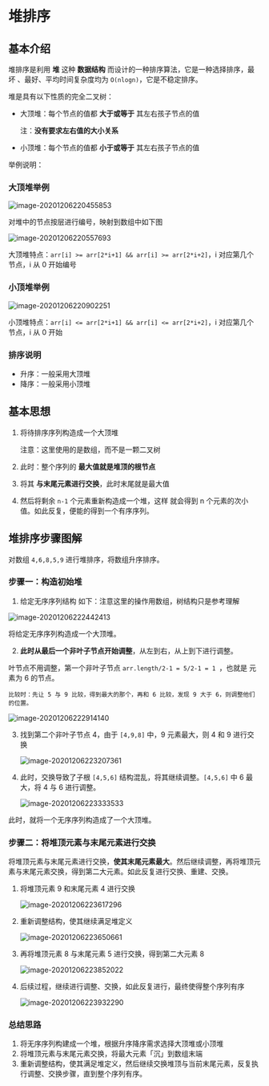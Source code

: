 # 堆排序

## 基本介绍

堆排序是利用 **堆** 这种 **数据结构** 而设计的一种排序算法，它是一种选择排序，最坏 、最好、平均时间复杂度均为 `O(nlogn)`，它是不稳定排序。

堆是具有以下性质的完全二叉树：

- 大顶堆：每个节点的值都 **大于或等于** 其左右孩子节点的值

  注：**没有要求左右值的大小关系**

- 小顶堆：每个节点的值都 **小于或等于** 其左右孩子节点的值

举例说明：

### 大顶堆举例

![image-20201206220455853](./assets/image-20201206220455853.png)

对堆中的节点按层进行编号，映射到数组中如下图

![image-20201206220557693](./assets/image-20201206220557693.png)

大顶堆特点：`arr[i] >= arr[2*i+1] && arr[i] >= arr[2*i+2]`，i 对应第几个节点，i 从 0 开始编号

### 小顶堆举例

![image-20201206220902251](./assets/image-20201206220902251.png)



小顶堆特点：`arr[i] <= arr[2*i+1] && arr[i] <= arr[2*i+2]`，i 对应第几个节点，i 从 0 开始

### 排序说明

- 升序：一般采用大顶堆
- 降序：一般采用小顶堆

## 基本思想

1. 将待排序序列构造成一个大顶堆

   注意：这里使用的是数组，而不是一颗二叉树

2. 此时：整个序列的 **最大值就是堆顶的根节点**

3. 将其 **与末尾元素进行交换**，此时末尾就是最大值

4. 然后将剩余 `n-1` 个元素重新构造成一个堆，这样 就会得到 n 个元素的次小值。如此反复，便能的得到一个有序序列。

## 堆排序步骤图解

对数组 `4,6,8,5,9` 进行堆排序，将数组升序排序。

### 步骤一：构造初始堆

1. 给定无序序列结构 如下：注意这里的操作用数组，树结构只是参考理解

  ![image-20201206222442413](./assets/image-20201206222442413.png)

  将给定无序序列构造成一个大顶堆。 

2. **此时从最后一个非叶子节点开始调整**，从左到右，从上到下进行调整。

  叶节点不用调整，第一个非叶子节点 `arr.length/2-1 = 5/2-1 = 1 `，也就是 元素为 6 的节点。

	比较时：先让 5 与 9 比较，得到最大的那个，再和 6 比较，发现 9 大于 6，则调整他们的位置。
  
  ![image-20201206222914140](./assets/image-20201206222914140.png)

3. 找到第二个非叶子节点 4，由于 `[4,9,8]` 中，9 元素最大，则 4 和 9 进行交换

   ![image-20201206223207361](./assets/image-20201206223207361.png)

4. 此时，交换导致了子根 `[4,5,6]` 结构混乱，将其继续调整。`[4,5,6]` 中 6 最大，将 4 与 6 进行调整。

	![image-20201206223333533](./assets/image-20201206223333533.png)

此时，就将一个无序序列构造成了一个大顶堆。

### 步骤二：将堆顶元素与末尾元素进行交换

将堆顶元素与末尾元素进行交换，**使其末尾元素最大**。然后继续调整，再将堆顶元素与末尾元素交换，得到第二大元素。如此反复进行交换、重建、交换。

1. 将堆顶元素 9 和末尾元素 4 进行交换

   ![image-20201206223617296](./assets/image-20201206223617296.png)

2. 重新调整结构，使其继续满足堆定义

   ![image-20201206223650661](./assets/image-20201206223650661.png)

3. 再将堆顶元素 8 与末尾元素 5 进行交换，得到第二大元素 8

   ![image-20201206223852022](./assets/image-20201206223852022.png)

4. 后续过程，继续进行调整、交换，如此反复进行，最终使得整个序列有序

   ![image-20201206223932290](./assets/image-20201206223932290.png)

### 总结思路

1. 将无序序列构建成一个堆，根据升序降序需求选择大顶堆或小顶堆
2. 将堆顶元素与末尾元素交换，将最大元素「沉」到数组末端
3. 重新调整结构，使其满足堆定义，然后继续交换堆顶与当前末尾元素，反复执行调整、交换步骤，直到整个序列有序。